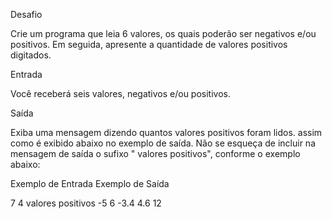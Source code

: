 Desafio

Crie um programa que leia 6 valores, os quais poderão ser negativos e/ou positivos. Em seguida, apresente a quantidade de valores positivos digitados.

Entrada

Você receberá seis valores, negativos e/ou positivos.

Saída

Exiba uma mensagem dizendo quantos valores positivos foram lidos. assim como é exibido abaixo no exemplo de saída. Não se esqueça de incluir na mensagem de saída o sufixo " valores positivos", conforme o exemplo abaixo:
 
Exemplo de Entrada 	Exemplo de Saída

7                   4 valores positivos
-5
6
-3.4
4.6
12
